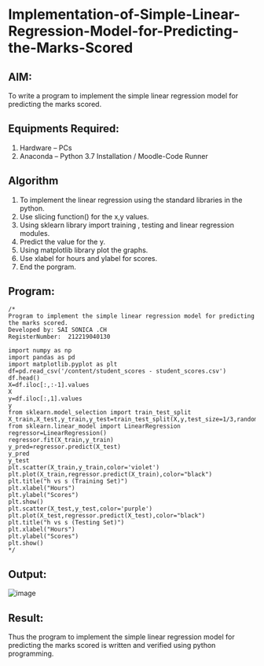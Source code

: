 # Implementation-of-Simple-Linear-Regression-Model-for-Predicting-the-Marks-Scored

## AIM:
To write a program to implement the simple linear regression model for predicting the marks scored.

## Equipments Required:
1. Hardware – PCs
2. Anaconda – Python 3.7 Installation / Moodle-Code Runner

## Algorithm
1. To implement the linear regression using the standard libraries in the python.
2. Use slicing function() for the x,y values.
3. Using sklearn library import training , testing and linear regression modules.
4. Predict the value for the y.
5. Using matplotlib library plot the graphs.
6. Use xlabel for hours and ylabel for scores.
7. End the porgram. 

## Program:
```
/*
Program to implement the simple linear regression model for predicting the marks scored.
Developed by: SAI SONICA .CH
RegisterNumber:  212219040130

import numpy as np
import pandas as pd
import matplotlib.pyplot as plt
df=pd.read_csv('/content/student_scores - student_scores.csv')
df.head()
X=df.iloc[:,:-1].values
X
y=df.iloc[:,1].values
y
from sklearn.model_selection import train_test_split
X_train,X_test,y_train,y_test=train_test_split(X,y,test_size=1/3,random_state=0)
from sklearn.linear_model import LinearRegression
regressor=LinearRegression()
regressor.fit(X_train,y_train)
y_pred=regressor.predict(X_test)
y_pred
y_test
plt.scatter(X_train,y_train,color='violet')
plt.plot(X_train,regressor.predict(X_train),color="black")
plt.title("h vs s (Training Set)")
plt.xlabel("Hours")
plt.ylabel("Scores")
plt.show()
plt.scatter(X_test,y_test,color='purple')
plt.plot(X_test,regressor.predict(X_test),color="black")
plt.title("h vs s (Testing Set)")
plt.xlabel("Hours")
plt.ylabel("Scores")
plt.show()
*/
```

## Output:
![image](https://user-images.githubusercontent.com/79306169/174433771-50012e09-eca2-4a87-8be5-da615bdf0d1b.png)



## Result:
Thus the program to implement the simple linear regression model for predicting the marks scored is written and verified using python programming.
